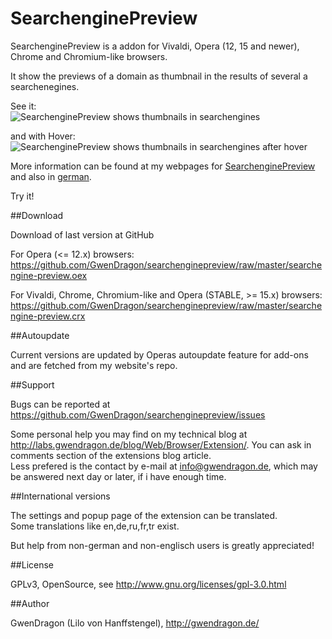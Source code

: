 SearchenginePreview
===================

SearchenginePreview is a addon for Vivaldi, Opera (12, 15 and newer), Chrome and Chromium-like browsers.

It show the previews of a domain as thumbnail in the results of several a searchenegines.

See it:  
![SearchenginePreview shows thumbnails in searchengines](http://gwendragon.de/tools/browser/extensions/pics/searcheneginepreview.png)

and with Hover:  
![SearchenginePreview shows thumbnails in searchengines after hover](http://gwendragon.de/tools/browser/extensions/pics/searcheneginepreview2.png)

  
More information can be found at my webpages for [SearchenginePreview](http://gwendragon.de/tools/browser/extensions/index-en.html#searchenginepreview "englisch page") and also in [german](http://gwendragon.de/tools/browser/extensions/index.html#searchenginepreview "german page").

Try it!

##Download

Download of last version at GitHub

For Opera (<= 12.x) browsers:   
<https://github.com/GwenDragon/searchenginepreview/raw/master/searchengine-preview.oex>

For Vivaldi, Chrome, Chromium-like and Opera (STABLE, >= 15.x) browsers:  
<https://github.com/GwenDragon/searchenginepreview/raw/master/searchengine-preview.crx>

##Autoupdate

Current versions are updated by Operas autoupdate feature for add-ons and are fetched from my website's repo.

##Support

Bugs can be reported at <https://github.com/GwenDragon/searchenginepreview/issues>

Some personal help you may find on my technical blog at <http://labs.gwendragon.de/blog/Web/Browser/Extension/>. You can ask in comments section of the extensions blog article.  
Less prefered is the contact by e-mail at <info@gwendragon.de>, which may be answered next day or later, if i have enough time.

##International versions

The settings and popup page of the extension can be translated.   
Some translations like en,de,ru,fr,tr exist. 

But help from non-german and non-englisch users is greatly appreciated! 

##License

GPLv3, OpenSource, see <http://www.gnu.org/licenses/gpl-3.0.html>  

##Author

GwenDragon (Lilo von Hanffstengel), <http://gwendragon.de/>   
